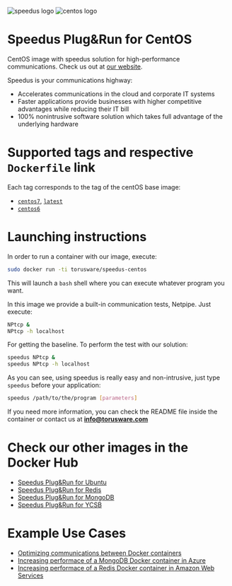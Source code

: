 ![speedus logo](http://dl.torusware.com/images/speedus_small.jpg "Torusware Speedus")
![centos logo](https://d207aa93qlcgug.cloudfront.net/1.79.3/img/explore_repos/official_centos.png "CentOS")
# Speedus Plug&Run for CentOS
CentOS image with speedus solution for high-performance communications. Check us out at [our website](https://bit.ly/1MKxCuh).

Speedus is your communications highway:

- Accelerates communications in the cloud and corporate IT systems
- Faster applications provide businesses with higher competitive advantages while reducing their IT bill
- 100% nonintrusive software solution which takes full advantage of the underlying hardware

# Supported tags and respective `Dockerfile` link
Each tag corresponds to the tag of the centOS base image:

- [`centos7`](https://github.com/torusware/speedus-centos/tree/master/centos7 "centos7 Dockerfile"), [`latest`](https://github.com/torusware/speedus-centos/tree/master/centos7 "latest Dockerfile")
- [`centos6`](https://github.com/torusware/speedus-centos/tree/master/centos6 "centos6 Dockerfile")

# Launching instructions
In order to run a container with our image, execute:
```bash
sudo docker run -ti torusware/speedus-centos
```
This will launch a `bash` shell where you can execute whatever program you want.

In this image we provide a built-in communication tests, Netpipe. Just execute:
```bash
NPtcp &
NPtcp -h localhost
```
For getting the baseline. To perform the test with our solution:
```bash
speedus NPtcp &
speedus NPtcp -h localhost
```
As you can see, using speedus is really easy and non-intrusive, just type `speedus` before your application:
```bash
speedus /path/to/the/program [parameters]
```
If you need more information, you can check the README file inside the container or contact us at **info@torusware.com**

# Check our other images in the Docker Hub

- [Speedus Plug&Run for Ubuntu](https://registry.hub.docker.com/u/torusware/speedus-ubuntu/)
- [Speedus Plug&Run for Redis](https://registry.hub.docker.com/u/torusware/speedus-redis/)
- [Speedus Plug&Run for MongoDB](https://registry.hub.docker.com/u/torusware/speedus-mongo/)
- [Speedus Plug&Run for YCSB](https://registry.hub.docker.com/u/torusware/speedus-ycsb/)

# Example Use Cases

- [Optimizing communications between Docker containers](https://bit.ly/1IZdodU)
- [Increasing performace of a MongoDB Docker container in Azure](https://bit.ly/1LgUzDV)
- [Increasing performace of a Redis Docker container in Amazon Web Services](https://bit.ly/1KsVBJW)
